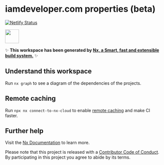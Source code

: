# iamdeveloper.com properties (beta)

[![Netlify Status](https://api.netlify.com/api/v1/badges/883b15c9-7470-4c01-b193-8dc61c7d8879/deploy-status)](https://app.netlify.com/sites/iamdeveloper-dot-com-beta/deploys)

<a alt="Nx logo" href="https://nx.dev" target="_blank" rel="noreferrer"><img src="https://raw.githubusercontent.com/nrwl/nx/master/images/nx-logo.png" width="45"></a>

✨ **This workspace has been generated by [Nx, a Smart, fast and extensible build system.](https://nx.dev)** ✨

## Understand this workspace

Run `nx graph` to see a diagram of the dependencies of the projects.

## Remote caching

Run `npx nx connect-to-nx-cloud` to enable [remote caching](https://nx.app) and make CI faster.

## Further help

Visit the [Nx Documentation](https://nx.dev) to learn more.

Please note that this project is released with a [Contributor Code of Conduct](CODE-OF-CONDUCT.md). By participating in this project you agree to abide by its terms.
